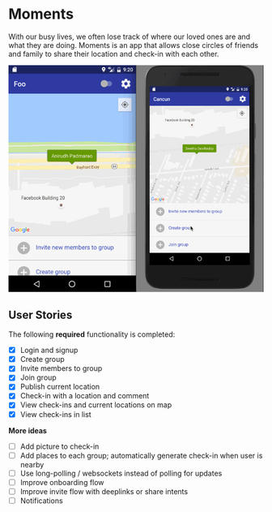 # Moments

With our busy lives, we often lose track of where our loved ones are and what they are doing.
Moments is an app that allows close circles of friends and family to share their location and
check-in with each other.

![Walkthrough](walkthrough.gif)

## User Stories

The following **required** functionality is completed:

* [x] Login and signup
* [x] Create group
* [x] Invite members to group
* [x] Join group
* [x] Publish current location
* [x] Check-in with a location and comment
* [x] View check-ins and current locations on map
* [x] View check-ins in list

**More ideas**
* [ ] Add picture to check-in
* [ ] Add places to each group; automatically generate check-in when user is nearby
* [ ] Use long-polling / websockets instead of polling for updates
* [ ] Improve onboarding flow
* [ ] Improve invite flow with deeplinks or share intents
* [ ] Notifications
